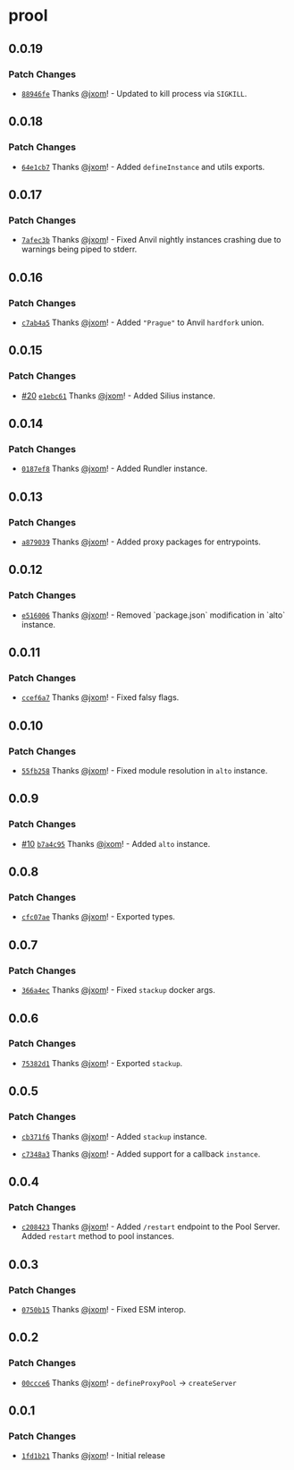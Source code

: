 # prool

## 0.0.19

### Patch Changes

- [`88946fe`](https://github.com/wevm/prool/commit/88946fe5cc611d2847ccb912a0ee41675d335e7b) Thanks [@jxom](https://github.com/jxom)! - Updated to kill process via `SIGKILL`.

## 0.0.18

### Patch Changes

- [`64e1cb7`](https://github.com/wevm/prool/commit/64e1cb75f69f50ed50da9f9ec50c4a2e59e9450f) Thanks [@jxom](https://github.com/jxom)! - Added `defineInstance` and utils exports.

## 0.0.17

### Patch Changes

- [`7afec3b`](https://github.com/wevm/prool/commit/7afec3ba7cf0c8aa9ede914dce9043e89664f889) Thanks [@jxom](https://github.com/jxom)! - Fixed Anvil nightly instances crashing due to warnings being piped to stderr.

## 0.0.16

### Patch Changes

- [`c7ab4a5`](https://github.com/wevm/prool/commit/c7ab4a524c8f3761b3fca6ea35cfa18ee39fb442) Thanks [@jxom](https://github.com/jxom)! - Added `"Prague"` to Anvil `hardfork` union.

## 0.0.15

### Patch Changes

- [#20](https://github.com/wevm/prool/pull/20) [`e1ebc61`](https://github.com/wevm/prool/commit/e1ebc61a888751298526f7126fe69d042551da7b) Thanks [@jxom](https://github.com/jxom)! - Added Silius instance.

## 0.0.14

### Patch Changes

- [`0187ef8`](https://github.com/wevm/prool/commit/0187ef8a00ea4b25367b8427ed00d217388f3d65) Thanks [@jxom](https://github.com/jxom)! - Added Rundler instance.

## 0.0.13

### Patch Changes

- [`a879039`](https://github.com/wevm/prool/commit/a879039aeec7e0018f51b8b7fcc11c314eba94db) Thanks [@jxom](https://github.com/jxom)! - Added proxy packages for entrypoints.

## 0.0.12

### Patch Changes

- [`e516006`](https://github.com/wevm/prool/commit/e516006a6c858108bcec40c1006725c586e7a569) Thanks [@jxom](https://github.com/jxom)! - Removed \`package.json\` modification in \`alto\` instance.

## 0.0.11

### Patch Changes

- [`ccef6a7`](https://github.com/wevm/prool/commit/ccef6a797a65e948e7d98b7df5064bd33d6a62e7) Thanks [@jxom](https://github.com/jxom)! - Fixed falsy flags.

## 0.0.10

### Patch Changes

- [`55fb258`](https://github.com/wevm/prool/commit/55fb25899f2e7ace291bf897c92b688740b27206) Thanks [@jxom](https://github.com/jxom)! - Fixed module resolution in `alto` instance.

## 0.0.9

### Patch Changes

- [#10](https://github.com/wevm/prool/pull/10) [`b7a4c95`](https://github.com/wevm/prool/commit/b7a4c9595bde2e4568e41d204f310540d0a16e3d) Thanks [@jxom](https://github.com/jxom)! - Added `alto` instance.

## 0.0.8

### Patch Changes

- [`cfc07ae`](https://github.com/wevm/prool/commit/cfc07ae5f8aa975155b1c9746d04eacbcd349366) Thanks [@jxom](https://github.com/jxom)! - Exported types.

## 0.0.7

### Patch Changes

- [`366a4ec`](https://github.com/wevm/prool/commit/366a4ecf23535c50b79fc15304a945af6e400d1f) Thanks [@jxom](https://github.com/jxom)! - Fixed `stackup` docker args.

## 0.0.6

### Patch Changes

- [`75382d1`](https://github.com/wevm/prool/commit/75382d155ab18d231d58d74510c3ce4a4da56aea) Thanks [@jxom](https://github.com/jxom)! - Exported `stackup`.

## 0.0.5

### Patch Changes

- [`cb371f6`](https://github.com/wevm/prool/commit/cb371f64ddd50d3611aa959f618506f18688f46d) Thanks [@jxom](https://github.com/jxom)! - Added `stackup` instance.

- [`c7348a3`](https://github.com/wevm/prool/commit/c7348a3e6b54881b45e5ce0caf25198dacfb2a7c) Thanks [@jxom](https://github.com/jxom)! - Added support for a callback `instance`.

## 0.0.4

### Patch Changes

- [`c208423`](https://github.com/wevm/prool/commit/c2084231b277cecb840e4f9957cc4fc2e5b0b7a2) Thanks [@jxom](https://github.com/jxom)! - Added `/restart` endpoint to the Pool Server.
  Added `restart` method to pool instances.

## 0.0.3

### Patch Changes

- [`0750b15`](https://github.com/wevm/prool/commit/0750b15aa06565002a75ea3333286a0d6c6d86bb) Thanks [@jxom](https://github.com/jxom)! - Fixed ESM interop.

## 0.0.2

### Patch Changes

- [`00ccce6`](https://github.com/wevm/prool/commit/00ccce6c93ad34e940c1bd8366cfad27a65a2e78) Thanks [@jxom](https://github.com/jxom)! - `defineProxyPool` -> `createServer`

## 0.0.1

### Patch Changes

- [`1fd1b21`](https://github.com/wevm/prool/commit/1fd1b21096f463e4458c2df7f1cd9f855dc1d7ca) Thanks [@jxom](https://github.com/jxom)! - Initial release
